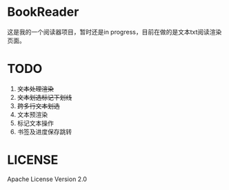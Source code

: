 # BookReader
这是我的一个阅读器项目，暂时还是in progress，目前在做的是文本txt阅读渲染页面。

TODO
===
1. ~~文本处理渲染~~
2. ~~文本划选标记下划线~~
1. ~~跨多行文本划选~~
2. 文本预渲染
3. 标记文本操作
4. 书签及进度保存跳转

LICENSE
===

Apache License Version 2.0
